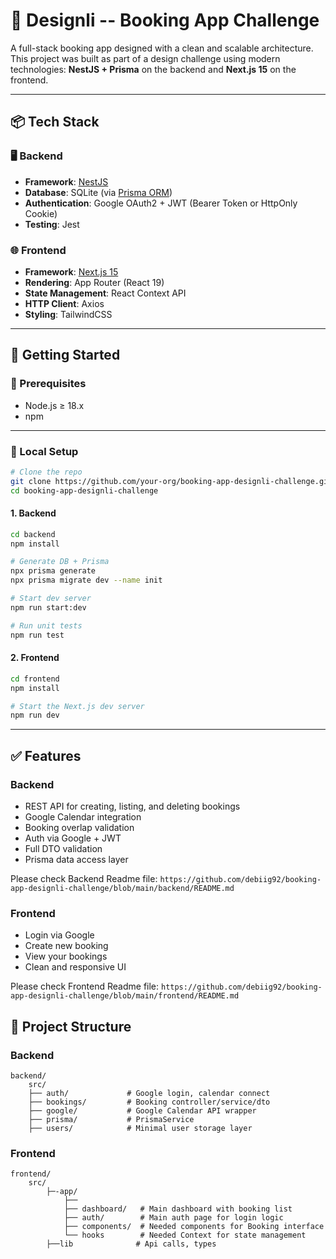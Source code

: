 # 🧭 Designli -- Booking App Challenge

A full-stack booking app designed with a clean and scalable
architecture. This project was built as part of a design challenge using
modern technologies: **NestJS + Prisma** on the backend and **Next.js 15** on the frontend.

------------------------------------------------------------------------

## 📦 Tech Stack

### 🖥 Backend

-   **Framework**: [NestJS](https://nestjs.com/)
-   **Database**: SQLite (via [Prisma ORM](https://www.prisma.io/))
-   **Authentication**: Google OAuth2 + JWT (Bearer Token or HttpOnly
    Cookie)
-   **Testing**: Jest

### 🌐 Frontend

-   **Framework**: [Next.js 15](https://nextjs.org/)
-   **Rendering**: App Router (React 19)
-   **State Management**: React Context API
-   **HTTP Client**: Axios
-   **Styling**: TailwindCSS

------------------------------------------------------------------------

## 🚀 Getting Started

### 📁 Prerequisites

-   Node.js ≥ 18.x
-   npm

------------------------------------------------------------------------

### 🧪 Local Setup

``` bash
# Clone the repo
git clone https://github.com/your-org/booking-app-designli-challenge.git
cd booking-app-designli-challenge
```

#### 1. Backend

``` bash
cd backend
npm install

# Generate DB + Prisma
npx prisma generate
npx prisma migrate dev --name init

# Start dev server
npm run start:dev
```

``` bash
# Run unit tests
npm run test
```

#### 2. Frontend

``` bash
cd frontend
npm install

# Start the Next.js dev server
npm run dev
```

------------------------------------------------------------------------

## ✅ Features

### Backend 

-   REST API for creating, listing, and deleting bookings
-   Google Calendar integration
-   Booking overlap validation
-   Auth via Google + JWT
-   Full DTO validation
-   Prisma data access layer

Please check Backend Readme file: `https://github.com/debiig92/booking-app-designli-challenge/blob/main/backend/README.md`

### Frontend

-   Login via Google
-   Create new booking
-   View your bookings
-   Clean and responsive UI

Please check Frontend Readme file:  `https://github.com/debiig92/booking-app-designli-challenge/blob/main/frontend/README.md`


## 📁 Project Structure

### Backend

    backend/
        src/
        ├── auth/             # Google login, calendar connect
        ├── bookings/         # Booking controller/service/dto
        ├── google/           # Google Calendar API wrapper
        ├── prisma/           # PrismaService
        ├── users/            # Minimal user storage layer

### Frontend

    frontend/
        src/
            ├─-app/
                ├──
                ├── dashboard/   # Main dashboard with booking list
                ├── auth/        # Main auth page for login logic
                ├── components/  # Needed components for Booking interface
                └── hooks        # Needed Context for state management
            ├──lib              # Api calls, types
